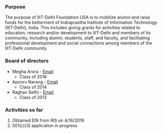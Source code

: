 ### Purpose
The purpose of IIIT-Delhi Foundation USA is to mobilize alumni and raise funds for the betterment of Indraprastha Institute of Information Technology (IIIT-Delhi), India. This includes giving grants for activities related to education, research and/or development to IIIT-Delhi and members of its community, including alumni, students, staff, and faculty, and facilitating professional development and social connections among members of the IIIT-Delhi community.

### Board of directors 
- Megha Arora - [Email](mailto:megha893.arora@gmail.com)
  - Class of 2016 
- Apoorv Narang - [Email](mailto:apoorvnarang@gmail.com)
  - Class of 2014
- Raghav Sethi - [Email](mailto:raghavsethi.rs@gmail.com)
  - Class of 2013
  
### Activities so far 

1. Obtained EIN from IRS on 4/16/2019
2. 501(c)(3) application in progress
